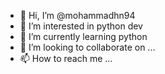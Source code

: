 - 👋 Hi, I’m @mohammadhn94
- 👀 I’m interested in python dev
- 🌱 I’m currently learning python
- 💞️ I’m looking to collaborate on ...
- 📫 How to reach me ...

<!---
mohammadhn94/mohammadhn94 is a ✨ special ✨ repository because its `README.md` (this file) appears on your GitHub profile.
You can click the Preview link to take a look at your changes.
--->
